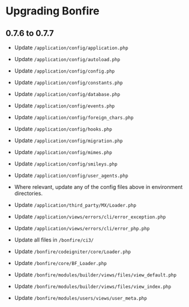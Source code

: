 # Upgrading Bonfire

## 0.7.6 to 0.7.7

* Update `/application/config/application.php`
* Update `/application/config/autoload.php`
* Update `/application/config/config.php`
* Update `/application/config/constants.php`
* Update `/application/config/database.php`
* Update `/application/config/events.php`
* Update `/application/config/foreign_chars.php`
* Update `/application/config/hooks.php`
* Update `/application/config/migration.php`
* Update `/application/config/mimes.php`
* Update `/application/config/smileys.php`
* Update `/application/config/user_agents.php`
* Where relevant, update any of the config files above in environment directories.

* Update `/application/third_party/MX/Loader.php`

* Update `/application/views/errors/cli/error_exception.php`
* Update `/application/views/errors/cli/error_php.php`

* Update all files in `/bonfire/ci3/`

* Update `/bonfire/codeigniter/core/Loader.php`
* Update `/bonfire/core/BF_Loader.php`
* Update `/bonfire/modules/builder/views/files/view_default.php`
* Update `/bonfire/modules/builder/views/files/view_index.php`
* Update `/bonfire/modules/users/views/user_meta.php`

